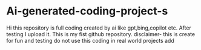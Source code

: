 # Ai-generated-coding-project-s
Hi this repository is full coding created by ai like gpt,bing,copilot etc. After testing I upload it. This is my fist github repository. disclaimer- this is create for fun and testing do not use this coding in real world projects
add
